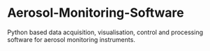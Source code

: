 # Aerosol-Monitoring-Software
Python based data acquisition, visualisation, control and processing software for aerosol monitoring instruments. 
